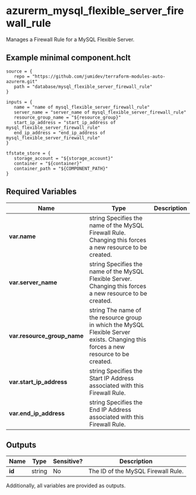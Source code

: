 # azurerm_mysql_flexible_server_firewall_rule

Manages a Firewall Rule for a MySQL Flexible Server.

## Example minimal component.hclt

```hcl
source = {
   repo = "https://github.com/jumidev/terraform-modules-auto-azurerm.git" 
   path = "database/mysql_flexible_server_firewall_rule" 
}

inputs = {
   name = "name of mysql_flexible_server_firewall_rule" 
   server_name = "server_name of mysql_flexible_server_firewall_rule" 
   resource_group_name = "${resource_group}" 
   start_ip_address = "start_ip_address of mysql_flexible_server_firewall_rule" 
   end_ip_address = "end_ip_address of mysql_flexible_server_firewall_rule" 
}

tfstate_store = {
   storage_account = "${storage_account}" 
   container = "${container}" 
   container_path = "${COMPONENT_PATH}" 
}

```

## Required Variables

| Name | Type |  Description |
| ---- | --------- |  ----------- |
| **var.name** | string  Specifies the name of the MySQL Firewall Rule. Changing this forces a new resource to be created. | 
| **var.server_name** | string  Specifies the name of the MySQL Flexible Server. Changing this forces a new resource to be created. | 
| **var.resource_group_name** | string  The name of the resource group in which the MySQL Flexible Server exists. Changing this forces a new resource to be created. | 
| **var.start_ip_address** | string  Specifies the Start IP Address associated with this Firewall Rule. | 
| **var.end_ip_address** | string  Specifies the End IP Address associated with this Firewall Rule. | 



## Outputs

| Name | Type | Sensitive? | Description |
| ---- | ---- | --------- | --------- |
| **id** | string | No  | The ID of the MySQL Firewall Rule. | 

Additionally, all variables are provided as outputs.
